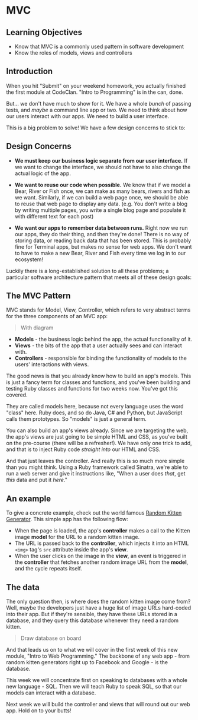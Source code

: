 # MVC

## Learning Objectives

- Know that MVC is a commonly used pattern in software development
- Know the roles of models, views and controllers

## Introduction

When you hit "Submit" on your weekend homework, you actually finished the first module at CodeClan. "Intro to Programming" is in the can, done.

But... we don't have much to show for it. We have a whole _bunch_ of passing tests, and _maybe_ a command line app or two. We need to think about how our users interact with our apps. We need to build a user interface.

This is a big problem to solve! We have a few design concerns to stick to:

## Design Concerns

- **We must keep our business logic separate from our user interface.** If we want to change the interface, we should not have to also change the actual logic of the app.

- **We want to reuse our code when possible.** We know that if we model a Bear, River or Fish once, we can make as many bears, rivers and fish as we want. Similarly, if we can build a web page once, we should be able to reuse that web page to display any data. (e.g. You don't write a blog by writing multiple pages, you write a single blog page and populate it with different text for each post)

- **We want our apps to remember data between runs.** Right now we run our apps, they do their thing, and then they're done! There is no way of storing data, or reading back data that has been stored. This is probably fine for Terminal apps, but makes no sense for web apps. We don't want to have to make a new Bear, River and Fish every time we log in to our ecosystem!

Luckily there is a long-established solution to all these problems; a particular software architecture pattern that meets all of these design goals:

## The MVC Pattern

MVC stands for Model, View, Controller, which refers to very abstract terms for the three components of an MVC app:

> With diagram

- **Models** - the business logic behind the app, the actual functionality of it.
- **Views** - the bits of the app that a user actually sees and can interact with.
- **Controllers** - responsible for binding the functionality of models to the users' interactions with views.

The good news is that you already know how to build an app's models. This is just a fancy term for classes and functions, and you've been building and testing Ruby classes and functions for two weeks now. You've got this covered.

They are called models here, because not every language uses the word "class" here. Ruby does, and so do Java, C# and Python, but JavaScript calls them prototypes. So "models" is just a general term.

You can also build an app's views already. Since we are targeting the web, the app's views are just going to be simple HTML and CSS, as you've built on the pre-course (there will be a refresher!). We have only one trick to add, and that is to inject Ruby code _straight into_ our HTML and CSS.

And that just leaves the controller. And really this is so much more simple than you might think. Using a Ruby framework called Sinatra, we're able to run a web server and give it instructions like, "When a user does _that_, get _this_ data and put it _here_."

## An example

To give a concrete example, check out the world famous [Random Kitten Generator](http://www.randomkittengenerator.com/). This simple app has the following flow:

- When the page is loaded, the app's **controller** makes a call to the Kitten image **model** for the URL to a random kitten image.
- The URL is passed back to the **controller**, which injects it into an HTML `<img>` tag's `src` attribute inside the app's **view**.
- When the user clicks on the image in the **view**, an event is triggered in the **controller** that fetches another random image URL from the **model**, and the cycle repeats itself.

## The data

The only question then, is where does the random kitten image come from? Well, maybe the developers just have a huge list of image URLs hard-coded into their app. But if they're sensible, they have these URLs stored in a database, and they query this database whenever they need a random kitten.

> Draw database on board

And that leads us on to what we will cover in the first week of this new module, "Intro to Web Programming." The backbone of any web app - from random kitten generators right up to Facebook and Google - is the database.

This week we will concentrate first on speaking to databases with a whole new language - SQL. Then we will teach Ruby to speak SQL, so that our models can interact with a database.

Next week we will build the controller and views that will round out our web app. Hold on to your butts!
